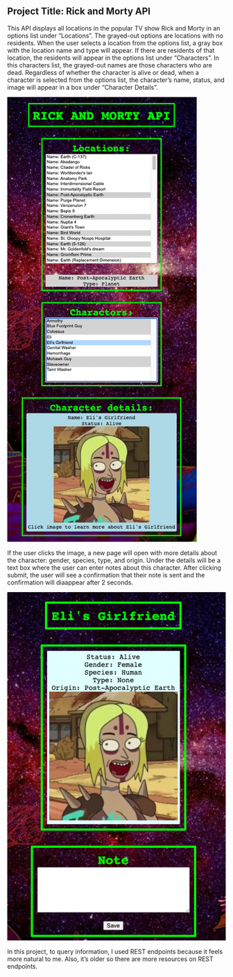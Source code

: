 ## Project Title: Rick and Morty API
This API displays all locations in the popular TV show Rick and Morty in an options list under “Locations”. The grayed-out options are locations with no residents. 
When the user selects a location from the options list, a gray box with the location name and type will appear. If there are residents of that location, the residents will appear in the options list under “Characters”. In this characters list, the grayed-out names are those characters who are dead.
Regardless of whether the character is alive or dead, when a character is selected from the options list, the character’s name, status, and image will appear in a box under “Character Details”.

![](mainpagess.png)

If the user clicks the image, a new page will open with more details about the character: gender, species, type, and origin. Under the details will be a text box where the user can enter notes about this character. After clicking submit, the user will see a confirmation that their note is sent and the confirmation will diaappear after 2 seconds.

![](characterpagess.png)

In this project, to query information, I used REST endpoints because it feels more natural to me. Also, it’s older so there are more resources on REST endpoints.